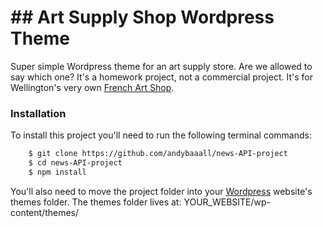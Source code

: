 # ## Art Supply Shop Wordpress Theme

Super simple Wordpress theme for an art supply store. Are we allowed to say which one? It's a homework project, not a commercial project. It's for Wellington's very own [French Art Shop](https://thefrenchartshop.co.nz/).

### Installation
To install this project you'll need to run the following terminal commands:
```sh
    $ git clone https://github.com/andybaaall/news-API-project
    $ cd news-API-project
    $ npm install
```

You'll also need to move the project folder into your [Wordpress](https://wordpress.org/download/) website's themes folder. The themes folder lives at: YOUR_WEBSITE/wp-content/themes/
